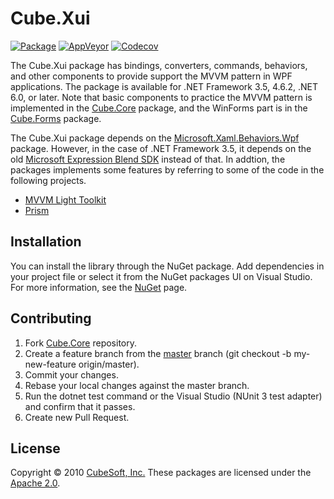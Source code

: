 Cube.Xui
====

[![Package](https://img.shields.io/nuget/v/cube.xui)](https://www.nuget.org/packages/cube.xui/)
[![AppVeyor](https://img.shields.io/appveyor/build/clown/cube-core)](https://ci.appveyor.com/project/clown/cube-core)
[![Codecov](https://img.shields.io/codecov/c/github/cube-soft/cube.core)](https://codecov.io/gh/cube-soft/cube.core)

The Cube.Xui package has bindings, converters, commands, behaviors, and other components to provide support the MVVM pattern in WPF applications. The package is available for .NET Framework 3.5, 4.6.2, .NET 6.0, or later. Note that basic components to practice the MVVM pattern is implemented in the [Cube.Core](https://www.nuget.org/packages/cube.core/) package, and the WinForms part is in the [Cube.Forms](https://www.nuget.org/packages/cube.forms/) package.

The Cube.Xui package depends on the [Microsoft.Xaml.Behaviors.Wpf](https://www.nuget.org/packages/Microsoft.Xaml.Behaviors.Wpf/) package. However, in the case of .NET Framework 3.5, it depends on the old [Microsoft Expression Blend SDK](https://www.microsoft.com/ja-jp/download/details.aspx?id=10801) instead of that. In addtion, the packages implements some features by referring to some of the code in the following projects.

* [MVVM Light Toolkit](https://github.com/lbugnion/mvvmlight)
* [Prism](https://github.com/PrismLibrary/Prism)

## Installation

You can install the library through the NuGet package. Add dependencies in your project file or select it from the NuGet packages UI on Visual Studio. For more information, see the [NuGet](https://www.nuget.org/packages/cube.xui/) page.

## Contributing

1. Fork [Cube.Core](https://github.com/cube-soft/cube.core/fork) repository.
2. Create a feature branch from the [master](https://github.com/cube-soft/cube.core/tree/master) branch (git checkout -b my-new-feature origin/master).
3. Commit your changes.
4. Rebase your local changes against the master branch.
5. Run the dotnet test command or the Visual Studio (NUnit 3 test adapter) and confirm that it passes.
6. Create new Pull Request.

## License

Copyright © 2010 [CubeSoft, Inc.](https://www.cube-soft.com/)
These packages are licensed under the [Apache 2.0](https://github.com/cube-soft/cube.core/blob/master/License.txt).